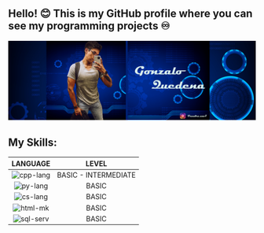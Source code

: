 ##  Hello! 😊 This is my GitHub profile where you can see my programming projects ♾️ 
![gonzalo-quedena-banner](https://raw.githubusercontent.com/GonzaQued/GonzaQued/main/src/banner-github-quedena.png)
## My Skills:

| LANGUAGE   |  LEVEL  |
|:----------:|:-------:|
|<img src="https://shorturl.at/jM568" alt="cpp-lang" width="100"/> |BASIC - INTERMEDIATE |
|<img src="https://shorturl.at/CIVX6" alt="py-lang" width="80"/>   |BASIC|
|<img src="https://shorturl.at/irsEX" alt="cs-lang" width="150"/>  |BASIC|
|<img src="https://shorturl.at/mIJMQ" alt="html-mk" width="105"/>  |BASIC|
|<img src="https://shorturl.at/uVXYZ" alt="sql-serv" width="105"/> |BASIC|
